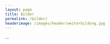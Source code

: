 ```yaml
---
layout: page
title: Bilder
permalink: /bilder/
headerimage: /images/header/weiterbildung.jpg
---
```


...